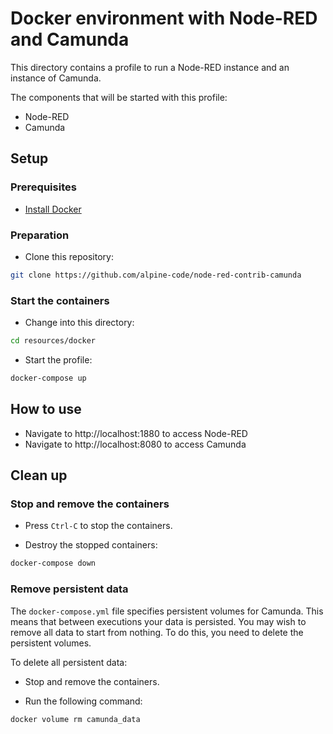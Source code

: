 # Docker environment with Node-RED and Camunda

This directory contains a profile to run a Node-RED instance and an instance of Camunda.

The components that will be started with this profile:

-   Node-RED
-   Camunda

## Setup

### Prerequisites

-   [Install Docker](https://docs.docker.com/compose/install/)

### Preparation

-   Clone this repository:

```bash
git clone https://github.com/alpine-code/node-red-contrib-camunda
```

### Start the containers

-   Change into this directory:

```bash
cd resources/docker
```

-   Start the profile:

```bash
docker-compose up
```

## How to use

-   Navigate to http://localhost:1880 to access Node-RED
-   Navigate to http://localhost:8080 to access Camunda

## Clean up

### Stop and remove the containers

-   Press `Ctrl-C` to stop the containers.

-   Destroy the stopped containers:

```bash
docker-compose down
```

### Remove persistent data

The `docker-compose.yml` file specifies persistent volumes for Camunda. This means that between executions your data is persisted. You may wish to remove all data to start from nothing. To do this, you need to delete the persistent volumes.

To delete all persistent data:

-   Stop and remove the containers.

-   Run the following command:

```bash
docker volume rm camunda_data
```
